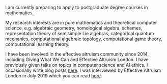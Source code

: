 I am currently preparing to apply to postgraduate degree courses in mathematics.

My research interests are in pure mathematics and theoretical computer science, e.g. algebraic geometry, homological algebra, schemes, representation theory of semisimple Lie algebras, categorical quantum mechanics, computational algebraic topology, computational game theory, computational learning theory.

I have been involved in the effective altruism community since 2014, including Giving What We Can and Effective Altruism London. I have previously given talks on topics in computer science and AI ethics. I occasionally write blog posts [here](https://hnryjmes.substack.com). I was interviewed by Effective Altruism London in July 2019 which you can read [here](https://hnryjmes.substack.com/p/interview-effective-altruism-london).
